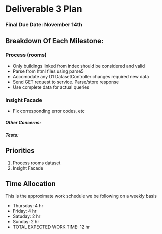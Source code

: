 # Deliverable 3 Plan
### Final Due Date: November 14th

## Breakdown Of Each Milestone:

### Process (rooms)
- Only buildings linked from index should be considered and valid
- Parse from html files using parse5
- Accomodate any D1 DatasetController changes required new data
- Send GET request to service. Parse/store response 
- Use complete data for actual queries

### Insight Facade
- Fix corresponding error codes, etc
##### Other Concerns:
##### Tests:

## Priorities
1. Process rooms dataset
2. Insight Facade

## Time Allocation
This is the approximate work schedule we be following on a weekly basis
* Thursday: 4 hr
* Friday: 4 hr
* Satuday: 2 hr
* Sunday: 2 hr
* TOTAL EXPECTED WORK TIME: 12 hr